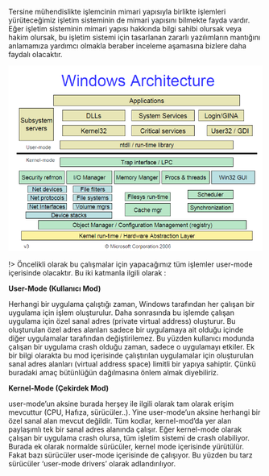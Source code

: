 Tersine mühendislikte işlemcinin mimari yapısıyla birlikte işlemleri yürüteceğimiz işletim sisteminin de mimari yapısını bilmekte fayda vardır. Eğer işletim sisteminin mimari yapısı hakkında bilgi sahibi olursak veya hakim olursak, bu işletim sistemi için tasarlanan zararlı yazılımların mantığını anlamamıza yardımcı olmakla beraber inceleme aşamasına bizlere daha faydalı olacaktır.

![Windows Architecture](../_media/0_C2A-QN4YYOIXnkWw.png)
  
!> Öncelikli olarak bu çalışmalar için yapacağımız tüm işlemler user-mode içerisinde olacaktır. Bu iki katmanla ilgili olarak :

**User-Mode (Kullanıcı Mod)**

Herhangi bir uygulama çalıştığı zaman, Windows tarafından her çalışan bir uygulama için işlem oluşturulur. Daha sonrasında bu işlemde çalışan uygulama için özel sanal adres (private virtual address) oluşturur. Bu oluşturulan özel adres alanları sadece bir uygulamaya ait olduğu içinde diğer uygulamalar tarafından değiştirilemez. Bu yüzden kullanıcı modunda çalışan bir uygulama crash olduğu zaman, sadece o uygulamayı etkiler. Ek bir bilgi olarakta bu mod içerisinde çalıştırılan uygulamalar için oluşturulan sanal adres alanları (virtual address space) limitli bir yapıya sahiptir. Çünkü buradaki amaç bütünlüğün dağılmasına önlem almak diyebiliriz.

**Kernel-Mode (Çekirdek Mod)**

user-mode’un aksine burada herşey ile ilgili olarak tam olarak erişim mevcuttur (CPU, Hafıza, sürücüler..). Yine user-mode’un aksine herhangi bir özel sanal alan mevcut değildir. Tüm kodlar, kernel-mod’da yer alan paylaşımlı tek bir sanal adres alanında çalışır. Eğer kernel-mode olarak çalışan bir uygulama crash olursa, tüm işletim sistemi de crash olabiliyor. Burada ek olarak normalde sürücüler, kernel mode içerisinde yürütülür. Fakat bazı sürücüler user-mode içerisinde de çalışıyor. Bu yüzden bu tarz sürücüler ‘user-mode drivers’ olarak adlandırılıyor.
